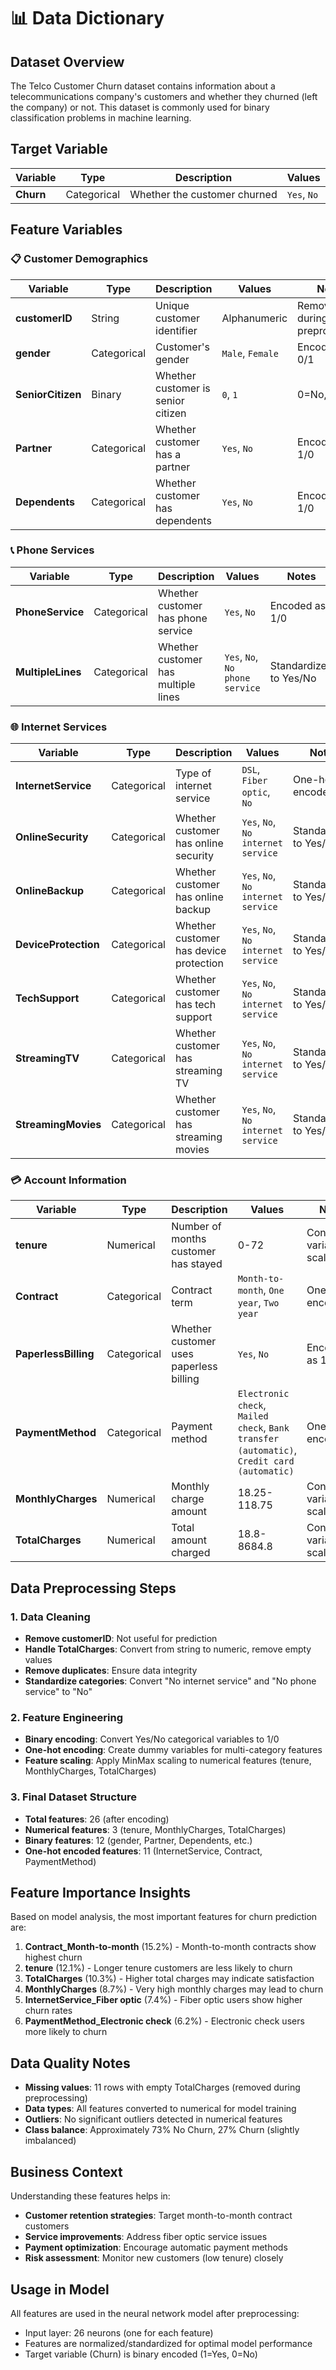 # 📊 Data Dictionary

## Dataset Overview

The Telco Customer Churn dataset contains information about a telecommunications company's customers and whether they churned (left the company) or not. This dataset is commonly used for binary classification problems in machine learning.

## Target Variable

| Variable | Type | Description | Values |
|----------|------|-------------|---------|
| **Churn** | Categorical | Whether the customer churned | `Yes`, `No` |

## Feature Variables

### 📋 Customer Demographics

| Variable | Type | Description | Values | Notes |
|----------|------|-------------|---------|-------|
| **customerID** | String | Unique customer identifier | Alphanumeric | Removed during preprocessing |
| **gender** | Categorical | Customer's gender | `Male`, `Female` | Encoded as 0/1 |
| **SeniorCitizen** | Binary | Whether customer is senior citizen | `0`, `1` | 0=No, 1=Yes |
| **Partner** | Categorical | Whether customer has a partner | `Yes`, `No` | Encoded as 1/0 |
| **Dependents** | Categorical | Whether customer has dependents | `Yes`, `No` | Encoded as 1/0 |

### 📞 Phone Services

| Variable | Type | Description | Values | Notes |
|----------|------|-------------|---------|-------|
| **PhoneService** | Categorical | Whether customer has phone service | `Yes`, `No` | Encoded as 1/0 |
| **MultipleLines** | Categorical | Whether customer has multiple lines | `Yes`, `No`, `No phone service` | Standardized to Yes/No |

### 🌐 Internet Services

| Variable | Type | Description | Values | Notes |
|----------|------|-------------|---------|-------|
| **InternetService** | Categorical | Type of internet service | `DSL`, `Fiber optic`, `No` | One-hot encoded |
| **OnlineSecurity** | Categorical | Whether customer has online security | `Yes`, `No`, `No internet service` | Standardized to Yes/No |
| **OnlineBackup** | Categorical | Whether customer has online backup | `Yes`, `No`, `No internet service` | Standardized to Yes/No |
| **DeviceProtection** | Categorical | Whether customer has device protection | `Yes`, `No`, `No internet service` | Standardized to Yes/No |
| **TechSupport** | Categorical | Whether customer has tech support | `Yes`, `No`, `No internet service` | Standardized to Yes/No |
| **StreamingTV** | Categorical | Whether customer has streaming TV | `Yes`, `No`, `No internet service` | Standardized to Yes/No |
| **StreamingMovies** | Categorical | Whether customer has streaming movies | `Yes`, `No`, `No internet service` | Standardized to Yes/No |

### 💳 Account Information

| Variable | Type | Description | Values | Notes |
|----------|------|-------------|---------|-------|
| **tenure** | Numerical | Number of months customer has stayed | 0-72 | Continuous variable, scaled |
| **Contract** | Categorical | Contract term | `Month-to-month`, `One year`, `Two year` | One-hot encoded |
| **PaperlessBilling** | Categorical | Whether customer uses paperless billing | `Yes`, `No` | Encoded as 1/0 |
| **PaymentMethod** | Categorical | Payment method | `Electronic check`, `Mailed check`, `Bank transfer (automatic)`, `Credit card (automatic)` | One-hot encoded |
| **MonthlyCharges** | Numerical | Monthly charge amount | 18.25-118.75 | Continuous variable, scaled |
| **TotalCharges** | Numerical | Total amount charged | 18.8-8684.8 | Continuous variable, scaled |

## Data Preprocessing Steps

### 1. Data Cleaning
- **Remove customerID**: Not useful for prediction
- **Handle TotalCharges**: Convert from string to numeric, remove empty values
- **Remove duplicates**: Ensure data integrity
- **Standardize categories**: Convert "No internet service" and "No phone service" to "No"

### 2. Feature Engineering
- **Binary encoding**: Convert Yes/No categorical variables to 1/0
- **One-hot encoding**: Create dummy variables for multi-category features
- **Feature scaling**: Apply MinMax scaling to numerical features (tenure, MonthlyCharges, TotalCharges)

### 3. Final Dataset Structure
- **Total features**: 26 (after encoding)
- **Numerical features**: 3 (tenure, MonthlyCharges, TotalCharges)
- **Binary features**: 12 (gender, Partner, Dependents, etc.)
- **One-hot encoded features**: 11 (InternetService, Contract, PaymentMethod)

## Feature Importance Insights

Based on model analysis, the most important features for churn prediction are:

1. **Contract_Month-to-month** (15.2%) - Month-to-month contracts show highest churn
2. **tenure** (12.1%) - Longer tenure customers are less likely to churn
3. **TotalCharges** (10.3%) - Higher total charges may indicate satisfaction
4. **MonthlyCharges** (8.7%) - Very high monthly charges may lead to churn
5. **InternetService_Fiber optic** (7.4%) - Fiber optic users show higher churn rates
6. **PaymentMethod_Electronic check** (6.2%) - Electronic check users more likely to churn

## Data Quality Notes

- **Missing values**: 11 rows with empty TotalCharges (removed during preprocessing)
- **Data types**: All features converted to numerical for model training
- **Outliers**: No significant outliers detected in numerical features
- **Class balance**: Approximately 73% No Churn, 27% Churn (slightly imbalanced)

## Business Context

Understanding these features helps in:
- **Customer retention strategies**: Target month-to-month contract customers
- **Service improvements**: Address fiber optic service issues
- **Payment optimization**: Encourage automatic payment methods
- **Risk assessment**: Monitor new customers (low tenure) closely

## Usage in Model

All features are used in the neural network model after preprocessing:
- Input layer: 26 neurons (one for each feature)
- Features are normalized/standardized for optimal model performance
- Target variable (Churn) is binary encoded (1=Yes, 0=No)
